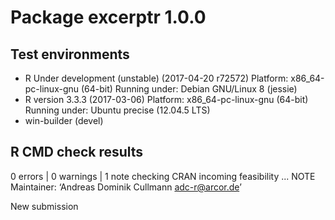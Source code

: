 
# Package  excerptr 1.0.0 

## Test  environments  
- R Under development (unstable) (2017-04-20 r72572)
  Platform: x86_64-pc-linux-gnu (64-bit)
  Running under: Debian GNU/Linux 8 (jessie) 
- R version 3.3.3 (2017-03-06)
  Platform: x86_64-pc-linux-gnu (64-bit)
  Running under: Ubuntu precise (12.04.5 LTS) 
- win-builder (devel) 

## R CMD check results
0 errors | 0 warnings | 1 note 
checking CRAN incoming feasibility ... NOTE
Maintainer: ‘Andreas Dominik Cullmann <adc-r@arcor.de>’

New submission


